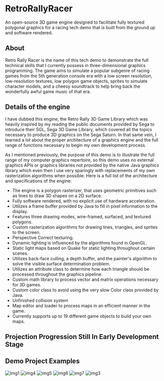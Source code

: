 # RetroRallyRacer
An open-source 3D game engine designed to facilitate fully textured polygonal graphics for a racing tech demo that is built from the ground up and software rendered.
## About
Retro Rally Racer is the name of this tech demo to demonstrate the full technical skills that I currently possess in three-dimensional graphics programming. The game aims to simulate a popular subgenre of racing games from the 5th generation console era with a low screen resolution, low-resolution textures, low polygon game objects, sprites to simulate character models, and a cheesy soundtrack to help bring back the wonderfully awful game music of that era.
## Details of the engine
I have dubbed this engine, the Retro Rally 3D Game Library which was heavily inspired by my reading the public documents provided by Sega to introduce their SGL, Sega 3D Game Library, which covered all the topics necessary to produce 3D graphics on the Sega Saturn. In that same vein, I learned a lot about the proper architecture of a graphics engine and the full range of functions necessary to begin my own development process.

As I mentioned previously, the purpose of this demo is to illustrate the full range of my computer graphics repertoire, so this demo uses no external graphics APIs or graphics libraries not provided by the native Java graphics library which even then I use very sparingly with replacements of my own rasterization algorithms when possible. Here is a full list of the architecture and specifications of the engine:
            
* The engine is a polygon rasterizer, that uses geometric primitives such as lines to draw 3D shapes on a 2D surface.
* Fully software rendered, with no explicit use of hardware acceleration.
* Utilizes a frame buffer provided by Java to fill in pixel information to the display.
* Features three drawing modes, wire-framed, surfaced, and textured polygons.
* Custom rasterization algorithms for drawing lines, triangles, and sprites to the screen.
* Perspective Correct texturing.
* Dynamic lighting is influenced by the algorithms found in OpenGL.
* Static light maps based on Quake for static lighting throughout certain scenes.
* Utilizes back-face culling, a depth buffer, and the painter's algorithm to solve the visible surface determination problem.
* Utilizes an attribute class to determine how each triangle should be processed throughout the graphics pipeline.
* Custom math library to process vector and matrix operations necessary for 3D games.
* Custom color class to avoid using the very slow Color class provided by Java.
* Unfinished collision system
* Map editor and loader to process maps in an efficient manner in the game.
* Currently supports up to 19 different game objects to build your own maps.
## Projection Progression Still In Early Development Stage
## Demo Project Examples
![img1](https://user-images.githubusercontent.com/108719757/218852164-c9c1e1eb-289c-4be9-bd86-b95a5e9b1736.png)
![img4](https://user-images.githubusercontent.com/108719757/218852430-b8161adb-0902-4121-86ab-1d117da453bd.png)
![img5](https://user-images.githubusercontent.com/108719757/218852450-12190330-128f-4fdd-9153-69fe99a78798.png)
![img6](https://user-images.githubusercontent.com/108719757/218852489-a16e0911-a50e-4b45-b7b2-1bffe913fd68.png)
![img7](https://user-images.githubusercontent.com/108719757/218852521-93b9d3e6-e0bc-44c8-af52-84bdd915a7a2.png)
![img3](https://user-images.githubusercontent.com/108719757/218852796-0df921a9-bdab-47d2-be39-0ff5972f7980.png)
